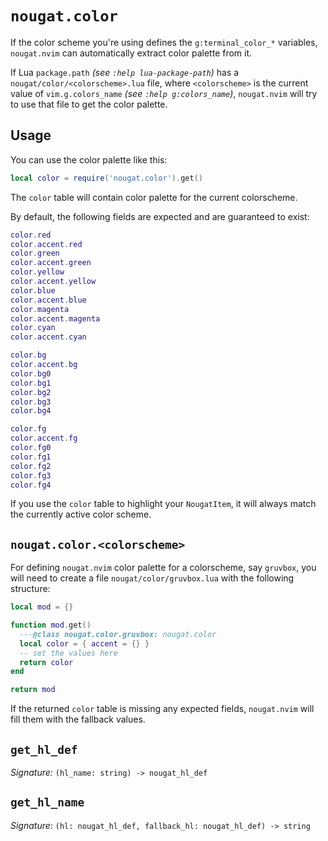 # `nougat.color`

If the color scheme you're using defines the `g:terminal_color_*`
variables, `nougat.nvim` can automatically extract color palette
from it.

If Lua `package.path` _(see `:help lua-package-path`)_ has a
`nougat/color/<colorscheme>.lua` file, where `<colorscheme>` is
the current value of `vim.g.colors_name` _(see `:help g:colors_name`)_,
`nougat.nvim` will try to use that file to get the color palette.

## Usage

You can use the color palette like this:

```lua
local color = require('nougat.color').get()
```

The `color` table will contain color palette for the current colorscheme.

By default, the following fields are expected and are guaranteed to
exist:

```lua
color.red
color.accent.red
color.green
color.accent.green
color.yellow
color.accent.yellow
color.blue
color.accent.blue
color.magenta
color.accent.magenta
color.cyan
color.accent.cyan

color.bg
color.accent.bg
color.bg0
color.bg1
color.bg2
color.bg3
color.bg4

color.fg
color.accent.fg
color.fg0
color.fg1
color.fg2
color.fg3
color.fg4
```

If you use the `color` table to highlight your `NougatItem`, it will always match
the currently active color scheme.

## `nougat.color.<colorscheme>`

For defining `nougat.nvim` color palette for a colorscheme, say `gruvbox`,
you will need to create a file `nougat/color/gruvbox.lua` with the following
structure:

```lua
local mod = {}

function mod.get()
  ---@class nougat.color.gruvbox: nougat.color
  local color = { accent = {} }
  -- set the values here
  return color
end

return mod
```

If the returned `color` table is missing any expected fields, `nougat.nvim`
will fill them with the fallback values.

## `get_hl_def`

_Signature:_ `(hl_name: string) -> nougat_hl_def`

## `get_hl_name`

_Signature:_ `(hl: nougat_hl_def, fallback_hl: nougat_hl_def) -> string`
